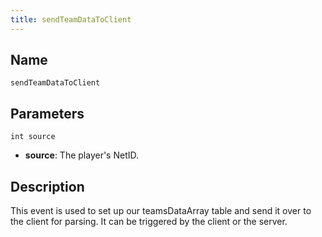 ```yaml
---
title: sendTeamDataToClient
---
```


Name
----------
```
sendTeamDataToClient
```

Parameters
----------

```
int source
```

- **source**: The player's NetID.

Description
----------

This event is used to set up our teamsDataArray table and send it over to the client for parsing. It can be triggered by the client or the server.
